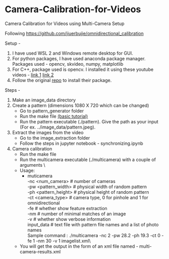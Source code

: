 # Camera-Calibration-for-Videos
Camera Calibration for Videos using Multi-Camera Setup

Following https://github.com/jiuerbujie/omnidirectional_calibration

Setup - 
1) I have used WSL 2 and Windows remote desktop for GUI. 
2) For python packages, I have used anaconda package manager. 
   Packages used - opencv, skvideo, numpy, matplotlib
3) For C++, package used is opencv.
   I installed it using these youtube videos - [link 1](https://www.youtube.com/watch?v=FCzMpHWUUKg)  [link 2](https://www.youtube.com/watch?v=6pABIQl1ZP0)
4) Follow the original [repo](https://github.com/jiuerbujie/omnidirectional_calibration) to install their package.

Steps - 
1) Make an image_data directory
1) Create a pattern (dimensions 1080 X 720 which can be changed)
   -  Go to pattern_generator folder
   -  Run the make file [(basic tutorial)](https://www.youtube.com/watch?v=_r7i5X0rXJk)
   -  Run the pattern executable (./pattern). Give the path as your input (For ex. ../image_data/pattern.jpeg).
2) Extract the images from the video
   -  Go to the image_extraction folder
   -  Follow the steps in jupyter notebook - synchronizing.ipynb
3) Camera calibration
   -  Run the make file 
   -  Run the multicamera executable (./multicamera) with a couple of arguments \
   -  Usage: 
         -  muticamera \
             -nc <num_camera> # number of cameras \
             -pw <pattern_width> # physical width of random pattern\
             -ph <pattern_height> # physical height of random pattern\
             -ct <camera_type> # camera type, 0 for pinhole and 1 for omnidirectional\
             -fe # whether show feature extraction\
             -nm # number of minimal matches of an image\
		       -v # whether show verbose information\
              input_data # text file with pattern file names and a list of photo names\
      Sample command : ./multicamera -nc 2 -pw 28.2 -ph 19.3 -ct 0 -fe 1 -nm 30 -v 1 imagelist.xml\
   -  You will get the output in the form of an xml file named - multi-camera-results.xml
